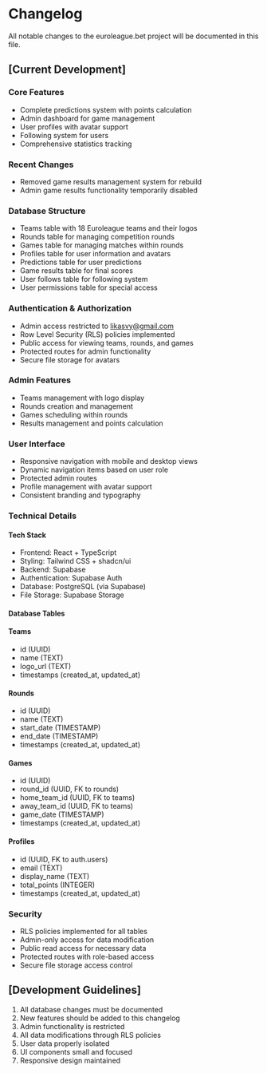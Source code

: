 # Changelog

All notable changes to the euroleague.bet project will be documented in this file.

## [Current Development]

### Core Features
- Complete predictions system with points calculation
- Admin dashboard for game management
- User profiles with avatar support
- Following system for users
- Comprehensive statistics tracking

### Recent Changes
- Removed game results management system for rebuild
- Admin game results functionality temporarily disabled

### Database Structure
- Teams table with 18 Euroleague teams and their logos
- Rounds table for managing competition rounds
- Games table for managing matches within rounds
- Profiles table for user information and avatars
- Predictions table for user predictions
- Game results table for final scores
- User follows table for following system
- User permissions table for special access

### Authentication & Authorization
- Admin access restricted to likasvy@gmail.com
- Row Level Security (RLS) policies implemented
- Public access for viewing teams, rounds, and games
- Protected routes for admin functionality
- Secure file storage for avatars

### Admin Features
- Teams management with logo display
- Rounds creation and management
- Games scheduling within rounds
- Results management and points calculation

### User Interface
- Responsive navigation with mobile and desktop views
- Dynamic navigation items based on user role
- Protected admin routes
- Profile management with avatar support
- Consistent branding and typography

### Technical Details

#### Tech Stack
- Frontend: React + TypeScript
- Styling: Tailwind CSS + shadcn/ui
- Backend: Supabase
- Authentication: Supabase Auth
- Database: PostgreSQL (via Supabase)
- File Storage: Supabase Storage

#### Database Tables

#### Teams
- id (UUID)
- name (TEXT)
- logo_url (TEXT)
- timestamps (created_at, updated_at)

#### Rounds
- id (UUID)
- name (TEXT)
- start_date (TIMESTAMP)
- end_date (TIMESTAMP)
- timestamps (created_at, updated_at)

#### Games
- id (UUID)
- round_id (UUID, FK to rounds)
- home_team_id (UUID, FK to teams)
- away_team_id (UUID, FK to teams)
- game_date (TIMESTAMP)
- timestamps (created_at, updated_at)

#### Profiles
- id (UUID, FK to auth.users)
- email (TEXT)
- display_name (TEXT)
- total_points (INTEGER)
- timestamps (created_at, updated_at)

### Security
- RLS policies implemented for all tables
- Admin-only access for data modification
- Public read access for necessary data
- Protected routes with role-based access
- Secure file storage access control

## [Development Guidelines]
1. All database changes must be documented
2. New features should be added to this changelog
3. Admin functionality is restricted
4. All data modifications through RLS policies
5. User data properly isolated
6. UI components small and focused
7. Responsive design maintained
